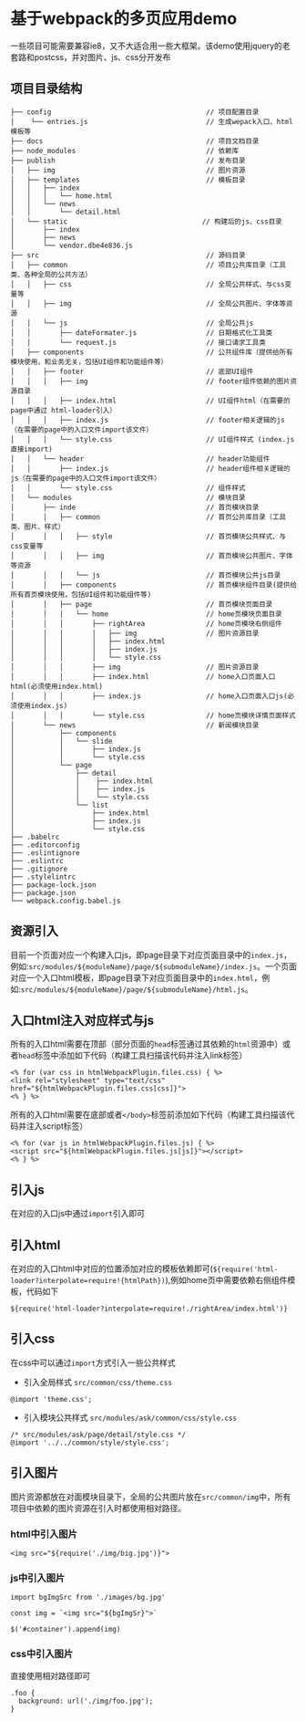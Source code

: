 # 基于webpack的多页应用demo
一些项目可能需要兼容ie8，又不大适合用一些大框架。该demo使用jquery的老套路和postcss，并对图片、js、css分开发布
## 项目目录结构

```
├── config                                      // 项目配置目录
│    └── entries.js                             // 生成wepack入口、html模板等
├── docs                                        // 项目文档目录
├── node_modules                                // 依赖库
├── publish                                     // 发布目录
│   ├── img                                     // 图片资源
│   ├── templates                               // 模板目录
│   │   ├── index
│   │   │   └── home.html
│   │   └── news
│   │       └── detail.html
│   └── static                                 // 构建后的js、css目录
│       ├── index
│       ├── news
│       └── vendor.dbe4e836.js
├── src                                         // 源码目录
│   ├── common                                  // 项目公共库目录（工具类、各种全局的公共方法）
│   │   ├── css                                 // 全局公共样式、与css变量等
│   │   ├── img                                 // 全局公共图片、字体等资源
│   │   └── js                                  // 全局公共js
│   │       ├── dateFormater.js                 // 日期格式化工具类
│   │       └── request.js                      // 接口请求工具类
│   ├── components                              // 公共组件库（提供给所有模块使用，和业务无关，包括UI组件和功能组件等）
│   │   ├── footer                              // 底部UI组件
│   │   │   ├── img                             // footer组件依赖的图片资源目录
│   │   │   ├── index.html                      // UI组件html（在需要的page中通过 html-loader引入）
│   │   │   ├── index.js                        // footer相关逻辑的js（在需要的page中的入口文件import该文件）
│   │   │   └── style.css                       // UI组件样式 (index.js直接import)
│   │   └── header                              // header功能组件
│   │       ├── index.js                        // header组件相关逻辑的js（在需要的page中的入口文件import该文件）
│   │       └── style.css                       // 组件样式
│   └── modules                                 // 模块目录
│       ├── inde                                // 首页模块目录
│       │   ├── common                          // 首页公共库目录（工具类、图片、样式）
│       │   │   ├── style                       // 首页模块公共样式、与css变量等
│       │   │   ├── img                         // 首页模块公共图片、字体等资源
│       │   │   └── js                          // 首页模块公共js目录
│       │   ├── components                      // 首页模块组件目录(提供给所有首页模块使用，包括UI组件和功能组件等)
│       │   ├── page                            // 首页模块页面目录
│       │   │   └── home                        // home页模块页面目录
│       │   │       ├── rightArea               // home页模块右侧组件
│       │   │       │   ├── img                 // 图片资源目录
│       │   │       │   ├── index.html
│       │   │       │   ├── index.js
│       │   │       │   └── style.css
│       │   │       ├── img                     // 图片资源目录
│       │   │       ├── index.html              // home入口页面入口html(必须使用index.html)
│       │   │       ├── index.js                // home入口页面入口js(必须使用index.js)
│       │   │       └── style.css               // home页模块详情页面样式
│       └── news                                // 新闻模块目录
│           ├── components
│           │   └── slide
│           │       ├── index.js
│           │       └── style.css
│           └── page
│               ├── detail
│               │    ├── index.html
│               │    ├── index.js
│               │    └── style.css
│               └── list
│                   ├── index.html
│                   ├── index.js
│                   └── style.css
├── .babelrc
├── .editorconfig
├── .eslintignore
├── .eslintrc
├── .gitignore
├── .stylelintrc
├── package-lock.json
├── package.json
└── webpack.config.babel.js
```

## 资源引入

目前一个页面对应一个构建入口js，即page目录下对应页面目录中的`index.js`，例如:`src/modules/${moduleName}/page/${submoduleName}/index.js`。一个页面对应一个入口html模板，即page目录下对应页面目录中的`index.html`，例如:`src/modules/${moduleName}/page/${submoduleName}/html.js`。

## 入口html注入对应样式与js

所有的入口html需要在顶部（部分页面的`head`标签通过其依赖的`html`资源中）或者`head`标签中添加如下代码（构建工具扫描该代码并注入link标签）
```
<% for (var css in htmlWebpackPlugin.files.css) { %>
<link rel="stylesheet" type="text/css" href="${htmlWebpackPlugin.files.css[css]}">
<% } %>
```
所有的入口html需要在底部或者`</body>`标签前添加如下代码（构建工具扫描该代码并注入script标签）
```
<% for (var js in htmlWebpackPlugin.files.js) { %>
<script src="${htmlWebpackPlugin.files.js[js]}"></script>
<% } %>
```
## 引入js

在对应的入口js中通过`import`引入即可

## 引入html

在对应的入口html中对应的位置添加对应的模板依赖即可(`${require('html-loader?interpolate=require!{htmlPath})`),例如home页中需要依赖右侧组件模板，代码如下
```
${require('html-loader?interpolate=require!./rightArea/index.html')}
```

## 引入css

在css中可以通过`import`方式引入一些公共样式
- 引入全局样式 `src/common/css/theme.css`
```
@import 'theme.css';
```
- 引入模块公共样式 `src/modules/ask/common/css/style.css`

```
/* src/modules/ask/page/detail/style.css */
@import '../../common/style/style.css';
```
## 引入图片

图片资源都放在对面模块目录下，全局的公共图片放在`src/common/img`中，所有项目中依赖的图片资源在引入时都使用相对路径。

### html中引入图片

```
<img src="${require('./img/big.jpg')}">
```

### js中引入图片

```
import bgImgSrc from './images/bg.jpg'

const img = `<img src="${bgImgSr}">`

$('#container').append(img)

```

### css中引入图片
直接使用相对路径即可
```
.foo {
  background: url('./img/foo.jpg');
}
```
